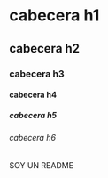 # cabecera h1
## cabecera h2
### cabecera h3
#### cabecera h4
##### cabecera h5
###### cabecera h6

SOY UN README
